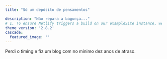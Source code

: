 ```yaml
---
title: "Só um depósito de pensamentos"

description: "Não repara a bagunça..."
# 1. To ensure Netlify triggers a build on our exampleSite instance, we need to change a file in the exampleSite directory.
theme_version: '2.8.2'
cascade:
  featured_image: ''
---
```

Perdi o timing e fiz um blog com no mínimo dez anos de atraso.

